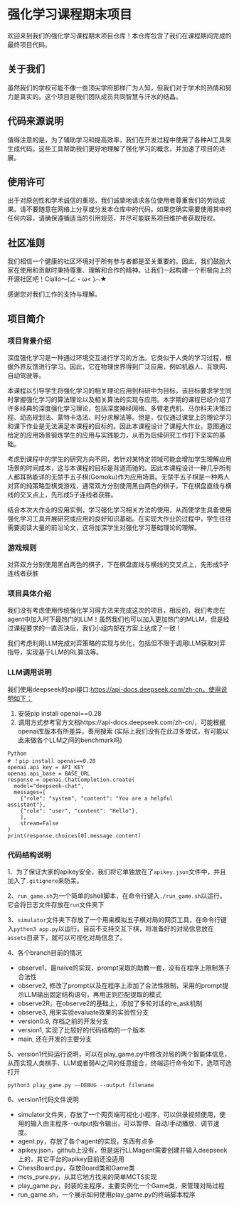 # 强化学习课程期末项目
欢迎来到我们的强化学习课程期末项目仓库！本仓库包含了我们在课程期间完成的最终项目代码。

## 关于我们
虽然我们的学校可能不像一些顶尖学府那样广为人知，但我们对于学术的热情和努力是真实的。这个项目是我们团队成员共同智慧与汗水的结晶。

## 代码来源说明
值得注意的是，为了辅助学习和提高效率，我们在开发过程中使用了各种AI工具来生成代码。这些工具帮助我们更好地理解了强化学习的概念，并加速了项目的进展。

## 使用许可
出于对原创性和学术诚信的重视，我们诚挚地请求各位使用者尊重我们的劳动成果。请不要随意在网络上分享或分发本仓库中的代码。如果您确实需要使用其中的任何内容，请确保遵循适当的引用规范，并尽可能联系项目维护者获取授权。

## 社区准则
我们相信一个健康的社区环境对于所有参与者都是至关重要的。因此，我们鼓励大家在使用和贡献时秉持尊重、理解和合作的精神。让我们一起构建一个积极向上的开源社区吧！Ciallo～(∠・ω< )⌒★

感谢您对我们工作的支持与理解。

## 项目简介
### 项目背景介绍
深度强化学习是一种通过环境交互进行学习的方法。它类似于人类的学习过程，根据外界反馈进行学习。因此，它在物理世界得到广泛应用，例如机器人、互联网、自动驾驶等。 

本课程以引导学生将强化学习的相关理论应用到科研中为目标，该目标要求学生同时掌握强化学习的算法理论以及相关算法的实现与应用。本学期的课程已经介绍了许多经典的深度强化学习理论，包括深度神经网络、多臂老虎机、马尔科夫决策过程、动态规划法、蒙特卡洛法、时分求解法等。但是，仅仅通过课堂上的理论学习和课下作业是无法满足本课程的目标的。因此本课程设计了课程大作业，意图通过给定的应用场景锻炼学生的应用与实践能力，从而为后续研究工作打下坚实的基础。 

考虑到课程中的学生的研究方向不同，若针对某特定领域可能会增加学生理解应用场景的时间成本，这与本课程的目标是背道而驰的。因此本课程设计一种几乎所有人都耳熟能详的无禁手五子棋(Gomoku)作为应用场景。无禁手五子棋是一种两人对弈的纯策略型棋类游戏，通常双方分别使用黑白两色的棋子，下在棋盘直线与横线的交叉点上，先形成5子连线者获胜。 

结合本次大作业的应用实例，学习强化学习相关方法的使用，从而使学生具备使用强化学习工具开展研究或应用的良好知识基础。在实现大作业的过程中，学生往往需要阅读大量的前沿论文，这将加深学生对强化学习基础理论的理解。

### 游戏规则 
对弈双方分别使用黑白两色的棋子，下在棋盘直线与横线的交叉点上，先形成5子连线者获胜
### 项目具体介绍
我们没有考虑使用传统强化学习得方法来完成这次的项目，相反的，我们考虑在agent中加入时下最热门的LLM！虽然我们也可以加入更加热门的MLLM，但是经过课程要求的一直否决后，我们小组内部在方案上达成了一致！

我们考虑利用LLM完成对弈策略的实现与优化，包括但不限于调用LLM获取对弈指导，实现基于LLM的RL算法等。
### LLM调用说明
我们使用deepseek的api接口:https://api-docs.deepseek.com/zh-cn。使用说明如下：
1. 安装pip install openai==0.28 
2. 调用方式参考官方文档https://api-docs.deepseek.com/zh-cn/，可能根据 openai库版本有所差异，善用搜索 (实际上我们没有在此过多尝试，有可能以此来做各个LLM之间的benchmark吗)

```
Python 
# ！pip install openai==0.28 
openai.api_key = API_KEY 
openai.api_base = BASE_URL 
response = openai.ChatCompletion.create( 
  model="deepseek-chat", 
  messages=[ 
    {"role": "system", "content": "You are a helpful 
assistant"}, 
    {"role": "user", "content": "Hello"}, 
    ],
    stream=False 
) 
print(response.choices[0].message.content)
```
### 代码结构说明
1、为了保证大家的apikey安全，我们将它单独放在了`apikey.json`文件中，并且加入了`.gitignore`来防呆。

2、`run_game.sh`为一个简单的shell脚本，在命令行键入`./run_game.sh`以运行。它会将日志文件存放在`run`文件夹下

3、`simulator`文件夹下存放了一个用来模拟五子棋对局的网页工具，在命令行键入`python3 app.py`以运行。目前不支持交互下棋，将准备好的对局信息放在`assets`目录下，就可以可视化对局信息了。

4、各个branch目前的情况
  - observe1，最naive的实现，prompt采取的助教一套，没有在程序上限制落子合法性
  - observe2, 修改了prompt以及在程序上添加了合法性限制，采用的prompt提示LLM输出固定结构语句，再用正则匹配提取的模式
  - observe2R，在observe2的基础上，添加了多轮对话的re_ask机制
  - observe3, 用来实验evaluate效果的实验性分支
  - version0.9, 存档之前的开发分支
  - version1, 实现了比较好的代码结构的一个版本
  - main, 还在开发的主要分支

5、version1代码运行说明，可以在play_game.py中修改对局的两个智能体信息，从而实现人类棋手、LLM或者弱AI之间的任意组合，终端运行命令如下，选项可选打开
```
python3 play_game.py --DEBUG --output filename
```

6、version1代码文件说明
  - simulator文件夹，存放了一个网页端可视化小程序，可以供录视频使用，使用的输入由主程序--output指令输出，可以暂停、自动/手动播放、调节速度。
  - agent.py，存放了各个agent的实现，东西有点多
  - apikey.json，github上没有，但是运行LLMagent需要创建并输入deepseek上的，其它平台的apikey目前还没适用
  - ChessBoard.py，存放Board类和Game类
  - mcts_pure.py，从其它地方找来的简单MCTS实现
  - play_game.py，封装的主程序，主要实例化一个Game类，来管理对局过程
  - run_game.sh，一个展示如何使用play_game.py的终端脚本程序